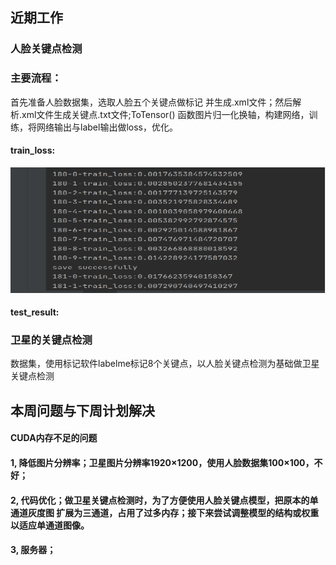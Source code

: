 ## 近期工作
### 人脸关键点检测
### 主要流程：
 首先准备人脸数据集，选取人脸五个关键点做标记 并生成.xml文件；然后解析.xml文件生成关键点.txt文件;ToTensor() 函数图片归一化换轴，构建网络，训练，将网络输出与label输出做loss，优化。
#### train_loss: 
![流程图](picture/8.30-1.png)
#### test_result:

### 卫星的关键点检测
数据集，使用标记软件labelme标记8个关键点，以人脸关键点检测为基础做卫星关键点检测
## 本周问题与下周计划解决
#### CUDA内存不足的问题
#### 1, 降低图片分辨率；卫星图片分辨率1920×1200，使用人脸数据集100×100，不好；
#### 2, 代码优化；做卫星关键点检测时，为了方便使用人脸关键点模型，把原本的单通道灰度图     扩展为三通道，占用了过多内存；接下来尝试调整模型的结构或权重以适应单通道图像。
#### 3, 服务器；



